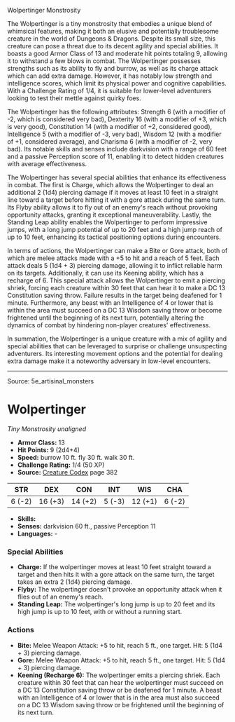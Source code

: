 <MonsterName/>Wolpertinger</MonsterName>
<CreatureType/>Monstrosity</CreatureType>

<summary>The Wolpertinger is a tiny monstrosity that embodies a unique blend of whimsical features, making it both an elusive and potentially troublesome creature in the world of Dungeons & Dragons. Despite its small size, this creature can pose a threat due to its decent agility and special abilities. It boasts a good Armor Class of 13 and moderate hit points totaling 9, allowing it to withstand a few blows in combat. The Wolpertinger possesses strengths such as its ability to fly and burrow, as well as its charge attack which can add extra damage. However, it has notably low strength and intelligence scores, which limit its physical power and cognitive capabilities. With a Challenge Rating of 1/4, it is suitable for lower-level adventurers looking to test their mettle against quirky foes.</summary>

<detail>

The Wolpertinger has the following attributes: Strength 6 (with a modifier of -2, which is considered very bad), Dexterity 16 (with a modifier of +3, which is very good), Constitution 14 (with a modifier of +2, considered good), Intelligence 5 (with a modifier of -3, very bad), Wisdom 12 (with a modifier of +1, considered average), and Charisma 6 (with a modifier of -2, very bad). Its notable skills and senses include darkvision with a range of 60 feet and a passive Perception score of 11, enabling it to detect hidden creatures with average effectiveness.

The Wolpertinger has several special abilities that enhance its effectiveness in combat. The first is Charge, which allows the Wolpertinger to deal an additional 2 (1d4) piercing damage if it moves at least 10 feet in a straight line toward a target before hitting it with a gore attack during the same turn. Its Flyby ability allows it to fly out of an enemy's reach without provoking opportunity attacks, granting it exceptional maneuverability. Lastly, the Standing Leap ability enables the Wolpertinger to perform impressive jumps, with a long jump potential of up to 20 feet and a high jump reach of up to 10 feet, enhancing its tactical positioning options during encounters.

In terms of actions, the Wolpertinger can make a Bite or Gore attack, both of which are melee attacks made with a +5 to hit and a reach of 5 feet. Each attack deals 5 (1d4 + 3) piercing damage, allowing it to inflict reliable harm on its targets. Additionally, it can use its Keening ability, which has a recharge of 6. This special attack allows the Wolpertinger to emit a piercing shriek, forcing each creature within 30 feet that can hear it to make a DC 13 Constitution saving throw. Failure results in the target being deafened for 1 minute. Furthermore, any beast with an Intelligence of 4 or lower that is within the area must succeed on a DC 13 Wisdom saving throw or become frightened until the beginning of its next turn, potentially altering the dynamics of combat by hindering non-player creatures' effectiveness.

In summation, the Wolpertinger is a unique creature with a mix of agility and special abilities that can be leveraged to surprise or challenge unsuspecting adventurers. Its interesting movement options and the potential for dealing extra damage make it a noteworthy adversary in low-level encounters.</detail>



---

Source: 5e_artisinal_monsters

# Wolpertinger

*Tiny* *Monstrosity* *unaligned*

- **Armor Class:** 13
- **Hit Points:** 9 (2d4+4)
- **Speed:** burrow 10 ft. fly 30 ft. walk 30 ft.
- **Challenge Rating:** 1/4 (50 XP)
- **Source:** [Creature Codex](https://koboldpress.com/kpstore/product/creature-codex-for-5th-edition-dnd) page 382

| STR | DEX | CON | INT | WIS | CHA |
| --- | --- | --- | --- | --- | --- |
| 6 (-2) | 16 (+3) | 14 (+2) | 5 (-3) | 12 (+1) | 6 (-2) |

- **Skills:** 
- **Senses:** darkvision 60 ft., passive Perception 11
- **Languages:** -

### Special Abilities

- **Charge:** If the wolpertinger moves at least 10 feet straight toward a target and then hits it with a gore attack on the same turn, the target takes an extra 2 (1d4) piercing damage.
- **Flyby:** The wolpertinger doesn't provoke an opportunity attack when it flies out of an enemy's reach.
- **Standing Leap:** The wolpertinger's long jump is up to 20 feet and its high jump is up to 10 feet, with or without a running start.

### Actions

- **Bite:** Melee Weapon Attack: +5 to hit, reach 5 ft., one target. Hit: 5 (1d4 + 3) piercing damage.
- **Gore:** Melee Weapon Attack: +5 to hit, reach 5 ft., one target. Hit: 5 (1d4 + 3) piercing damage.
- **Keening (Recharge 6):** The wolpertinger emits a piercing shriek. Each creature within 30 feet that can hear the wolpertinger must succeed on a DC 13 Constitution saving throw or be deafened for 1 minute. A beast with an Intelligence of 4 or lower that is in the area must also succeed on a DC 13 Wisdom saving throw or be frightened until the beginning of its next turn.




